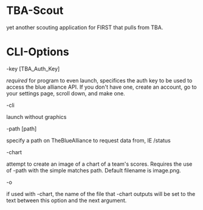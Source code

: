# TBA-Scout
yet another scouting application for FIRST that pulls from TBA.

# CLI-Options
-key [TBA_Auth_Key] 

*required* for program to even launch, specifices the auth key to be used to access the blue alliance API. If you don't have one, create an account, go to your settings page, scroll down, and make one.
    
-cli

launch without graphics

-path [path]

specify a path on TheBlueAlliance to request data from, IE /status

-chart

attempt to create an image of a chart of a team's scores. Requires the use of -path with the simple matches path. Default filename is image.png.

-o

if used with -chart, the name of the file that -chart outputs will be set to the text between this option and the next argument.
